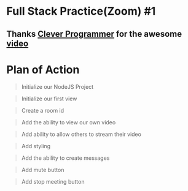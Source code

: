 # Full Stack Practice(Zoom) #1

## Thanks <a href="https://www.youtube.com/channel/UCqrILQNl5Ed9Dz6CGMyvMTQ">Clever Programmer</a> for the awesome <a href="https://www.youtube.com/watch?v=ZVznzY7EjuY">video</a>

# Plan of Action 

> Initialize our NodeJS Project

> Initialize our first view

> Create a room id

> Add the ability to view our own video

> Add ability to allow others to stream their video

> Add styling

> Add the ability to create messages

> Add mute button

> Add stop meeting button